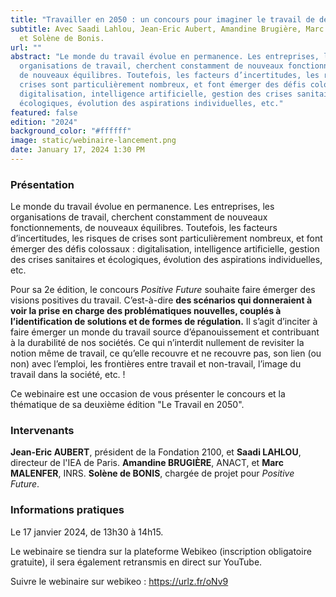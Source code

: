 ```yaml
---
title: "Travailler en 2050 : un concours pour imaginer le travail de demain"
subtitle: Avec Saadi Lahlou, Jean-Eric Aubert, Amandine Brugière, Marc Malenfer
  et Solène de Bonis.
url: ""
abstract: "Le monde du travail évolue en permanence. Les entreprises, les
  organisations de travail, cherchent constamment de nouveaux fonctionnements,
  de nouveaux équilibres. Toutefois, les facteurs d’incertitudes, les risques de
  crises sont particulièrement nombreux, et font émerger des défis colossaux :
  digitalisation, intelligence artificielle, gestion des crises sanitaires et
  écologiques, évolution des aspirations individuelles, etc."
featured: false
edition: "2024"
background_color: "#ffffff"
image: static/webinaire-lancement.png
date: January 17, 2024 1:30 PM
---
```

### Présentation

Le monde du travail évolue en permanence. Les entreprises, les organisations de travail, cherchent constamment de nouveaux fonctionnements, de nouveaux équilibres. Toutefois, les facteurs d’incertitudes, les risques de crises sont particulièrement nombreux, et font émerger des défis colossaux : digitalisation, intelligence artificielle, gestion des crises sanitaires et écologiques, évolution des aspirations individuelles, etc.

Pour sa 2e édition, le concours *Positive Future* souhaite faire émerger des visions positives du travail. C’est-à-dire **des scénarios qui donneraient à voir la prise en charge des problématiques nouvelles, couplés à l’identification de solutions et de formes de régulation.** Il s’agit d’inciter à faire émerger un monde du travail source d’épanouissement et contribuant à la durabilité de nos sociétés. Ce qui n’interdit nullement de revisiter la notion même de travail, ce qu’elle recouvre et ne recouvre pas, son lien (ou non) avec l’emploi, les frontières entre travail et non-travail, l’image du travail dans la société, etc. !

Ce webinaire est une occasion de vous présenter le concours et la thématique de sa deuxième édition "Le Travail en 2050". 

### Intervenants

**Jean-Eric AUBERT**, président de la Fondation 2100, et **Saadi LAHLOU**, directeur de l'IEA de Paris. **Amandine BRUGIÈRE**, ANACT, et **Marc MALENFER**, INRS. **Solène de BONIS**, chargée de projet pour *Positive Future*. 

### Informations pratiques

Le 17 janvier 2024, de 13h30 à 14h15. 

Le webinaire se tiendra sur la plateforme Webikeo (inscription obligatoire gratuite), il sera également retransmis en direct sur YouTube. 

Suivre le webinaire sur webikeo : https://urlz.fr/oNv9
